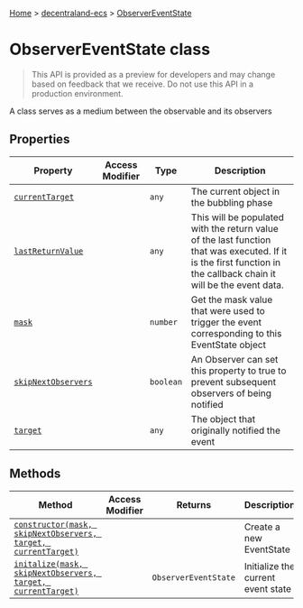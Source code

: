[Home](./index) &gt; [decentraland-ecs](./decentraland-ecs.md) &gt; [ObserverEventState](./decentraland-ecs.observereventstate.md)

# ObserverEventState class

> This API is provided as a preview for developers and may change based on feedback that we receive. Do not use this API in a production environment.

A class serves as a medium between the observable and its observers

## Properties

|  Property | Access Modifier | Type | Description |
|  --- | --- | --- | --- |
|  [`currentTarget`](./decentraland-ecs.observereventstate.currenttarget.md) |  | `any` | The current object in the bubbling phase |
|  [`lastReturnValue`](./decentraland-ecs.observereventstate.lastreturnvalue.md) |  | `any` | This will be populated with the return value of the last function that was executed. If it is the first function in the callback chain it will be the event data. |
|  [`mask`](./decentraland-ecs.observereventstate.mask.md) |  | `number` | Get the mask value that were used to trigger the event corresponding to this EventState object |
|  [`skipNextObservers`](./decentraland-ecs.observereventstate.skipnextobservers.md) |  | `boolean` | An Observer can set this property to true to prevent subsequent observers of being notified |
|  [`target`](./decentraland-ecs.observereventstate.target.md) |  | `any` | The object that originally notified the event |

## Methods

|  Method | Access Modifier | Returns | Description |
|  --- | --- | --- | --- |
|  [`constructor(mask, skipNextObservers, target, currentTarget)`](./decentraland-ecs.observereventstate.constructor.md) |  |  | Create a new EventState |
|  [`initalize(mask, skipNextObservers, target, currentTarget)`](./decentraland-ecs.observereventstate.initalize.md) |  | `ObserverEventState` | Initialize the current event state |

